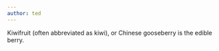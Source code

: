 ```yaml
---
author: ted
---
```

Kiwifruit (often abbreviated as kiwi), or Chinese gooseberry is the edible
berry.
